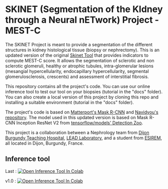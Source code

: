 # SKINET (Segmentation of the KIdney through a Neural nETwork) Project - MEST-C

The SKINET Project is meant to provide a segmentation of the different structures in kidney histological tissue (biopsy or nephrectomy).
This is an updated version of the original [Skinet Tool](https://github.com/SkinetTeam/Skinet) that provides indicators to compute MEST-C score.
It allows the segmentation of sclerotic and non sclerotic glomeruli, healthy or atrophic tubules, intra-glomerular lesions (mesangial hypercellularity, endocapillary hypercellularity, segmental glomerulosclerosis, crescents) and assessment of interstitial fibrosis.

This repository contains all the project's code. 
You can use our online inference tool to test our tool on your biopsies (tutorial in the "docs" folder). 
You can also create a local version of this project by cloning this repo and installing a suitable environment (tutorial in the "docs" folder).
 
The project's code is based on [Matterport's Mask R-CNN](https://github.com/matterport/Mask_RCNN) and [Navidyou's repository](https://github.com/navidyou/Mask-RCNN-implementation-for-cell-nucleus-detection-executable-on-google-colab-). The model used in this updated version is based on Mask R-CNN Inception ResNet V2 from [tensorflow/models' Detection Zoo](https://github.com/tensorflow/models/blob/master/research/object_detection/g3doc/tf2_detection_zoo.md).

This project is a collaboration between a Nephrology team from [Dijon Burgundy Teaching Hospital](https://www.chu-dijon.fr/), [LEAD Laboratory](http://leadserv.u-bourgogne.fr/en/), and a student from [ESIREM](https://esirem.u-bourgogne.fr/), all located in Dijon, Burgundy, France.

## Inference tool
Last : [![Open Inference Tool In Colab](https://colab.research.google.com/assets/colab-badge.svg)](https://colab.research.google.com/github/SkinetTeam/Skinet-MEST-C/blob/main/Skinet_Inference_Tool.ipynb)

v1.0 : [![Open Inference Tool In Colab](https://colab.research.google.com/assets/colab-badge.svg)](https://colab.research.google.com/github/SkinetTeam/Skinet-MEST-C/blob/v1.0/Skinet_Inference_Tool.ipynb)

